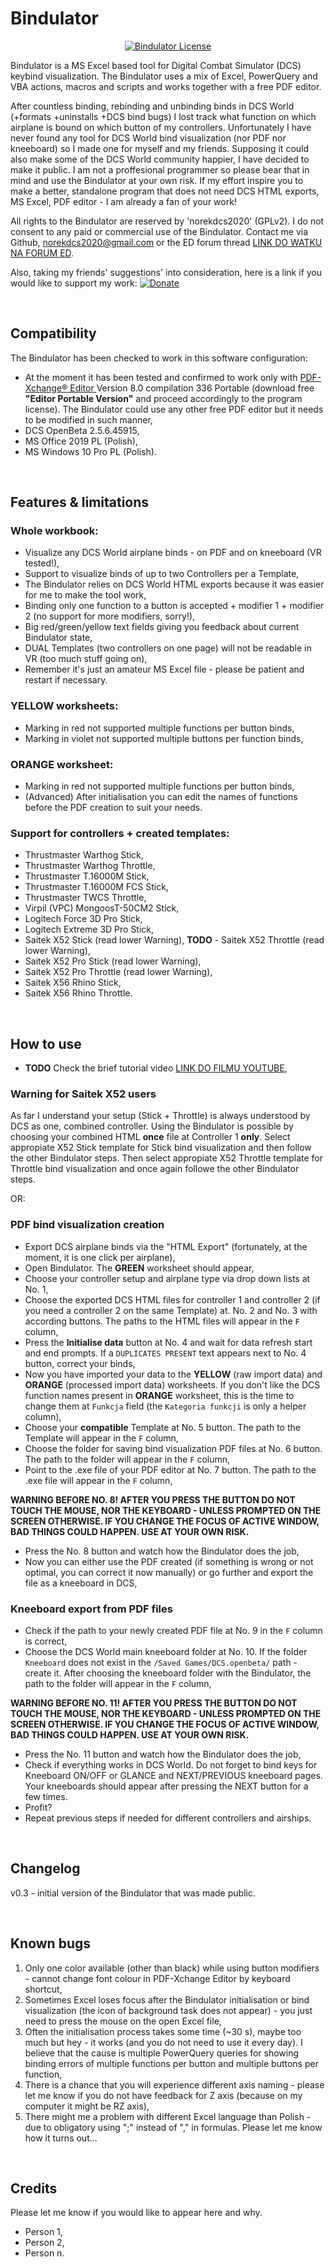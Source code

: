 # Bindulator

<p align="center">
       <a href="https://github.com/norekdcs2020/Bindulator/blob/master/LICENSE">
       <img src="https://img.shields.io/badge/License-GPLv2-red.svg" alt="Bindulator License">
       </a>
</p>


Bindulator is a MS Excel based tool for Digital Combat Simulator (DCS) keybind visualization. The Bindulator uses a mix of Excel, PowerQuery and VBA actions, macros and scripts and works together with a free PDF editor. 

After countless binding, rebinding and unbinding binds in DCS World (+formats +uninstalls +DCS bind bugs) I lost track what function on which airplane is bound on which button of my controllers. Unfortunately I have never found any tool for DCS World bind visualization (nor PDF nor kneeboard) so I made one for myself and my friends. Supposing it could also make some of the DCS World community happier, I have decided to make it public. I am not a proffesional programmer so please bear that in mind and use the Bindulator at your own risk. If my effort inspire you to make a better, standalone program that does not need DCS HTML exports, MS Excel, PDF editor - I am already a fan of your work!

All rights to the Bindulator are reserved by 'norekdcs2020' (GPLv2). I do not consent to any paid or commercial use of the Bindulator. Contact me via Github, norekdcs2020@gmail.com or the ED forum thread <a href="LINK DO WATKU NA FORUM ED">LINK DO WATKU NA FORUM ED</a>.

Also, taking my friends' suggestions' into consideration, here is a link if you would like to support my work: 
[![Donate](https://img.shields.io/badge/Donate-PayPal-green.svg)](https://www.paypal.com/cgi-bin/webscr?cmd=_s-xclick&hosted_button_id=CEDY6G4KT5Y9E)

<BR>

## Compatibility
The Bindulator has been checked to work in this software configuration:
- At the moment it has been tested and confirmed to work only with <a href = https://www.tracker-software.com/product/pdf-xchange-editor> PDF-Xchange® Editor </a> Version 8.0 compilation 336 Portable (download free __"Editor Portable Version"__ and proceed accordingly to the program license). The Bindulator could use any other free PDF editor but it needs to be modified in such manner,
- DCS OpenBeta 2.5.6.45915,
- MS Office 2019 PL (Polish), 
- MS Windows 10 Pro PL (Polish).

<BR>
       
## Features & limitations
### Whole workbook:
- Visualize any DCS World airplane binds - on PDF and on kneeboard (VR tested!),
- Support to visualize binds of up to two Controllers per a Template,
- The Bindulator relies on DCS World HTML exports because it was easier for me to make the tool work,
- Binding only one function to a button is accepted + modifier 1 + modifier 2 (no support for more modifiers, sorry!),
- Big red/green/yellow text fields giving you feedback about current Bindulator state,
- DUAL Templates (two controllers on one page) will not be readable in VR (too much stuff going on),
- Remember it's just an amateur MS Excel file - please be patient and restart if necessary.

### YELLOW worksheets:
- Marking in red not supported multiple functions per button binds,
- Marking in violet not supported multiple buttons per function binds,

### ORANGE worksheet:
- Marking in red not supported multiple functions per button binds,
- (Advanced) After initialisation you can edit the names of functions before the PDF creation to suit your needs.

### Support for controllers + created templates:
- Thrustmaster Warthog Stick,
- Thrustmaster Warthog Throttle,
- Thrustmaster T.16000M Stick,
- Thrustmaster T.16000M FCS Stick,
- Thrustmaster TWCS Throttle,
- Virpil (VPC) MongoosT-50CM2 Stick,
- Logitech Force 3D Pro Stick,
- Logitech Extreme 3D Pro Stick,
- Saitek X52 Stick (read lower Warning),
**TODO** - Saitek X52 Throttle (read lower Warning),
- Saitek X52 Pro Stick (read lower Warning),
- Saitek X52 Pro Throttle (read lower Warning),
- Saitek X56 Rhino Stick,
- Saitek X56 Rhino Throttle.

<BR>
       
## How to use
- **TODO** Check the brief tutorial video <a href="LINK DO FILMU YOUTUBE">LINK DO FILMU YOUTUBE</a>,

### Warning for Saitek X52 users
As far I understand your setup (Stick + Throttle) is always understood by DCS as one, combined controller. Using the Bindulator is possible by choosing your combined HTML **once** file at Controller 1 **only**. Select appropiate X52 Stick template for Stick bind visualization and then follow the other Bindulator steps. Then select appropiate X52 Throttle template for Throttle bind visualization and once again followe the other Bindulator steps.

OR:

### PDF bind visualization creation
- Export DCS airplane binds via the "HTML Export" (fortunately, at the moment, it is one click per airplane),
- Open Bindulator. The **GREEN** worksheet should appear,
- Choose your controller setup and airplane type via drop down lists at No. 1,
- Choose the exported DCS HTML files for controller 1 and controller 2 (if you need a controller 2 on the same Template) at. No. 2 and No. 3 with according buttons. The paths to the HTML files will appear in the `F` column,
- Press the **Initialise data** button at No. 4 and wait for data refresh start and end prompts. If a `DUPLICATES PRESENT` text appears next to No. 4 button, correct your binds,
- Now you have imported your data to the **YELLOW** (raw import data) and **ORANGE** (processed import data) worksheets. If you don't like the DCS function names present in **ORANGE** worksheet, this is the time to change them at `Funkcja` field (the `Kategoria funkcji` is only a helper column),
- Choose your **compatible** Template at No. 5 button. The path to the Template will appear in the `F` column,
- Choose the folder for saving bind visualization PDF files at No. 6 button. The path to the folder will appear in the `F` column,
- Point to the .exe file of your PDF editor at No. 7 button. The path to the .exe file will appear in the `F` column,

**WARNING BEFORE NO. 8! AFTER YOU PRESS THE BUTTON DO NOT TOUCH THE MOUSE, NOR THE KEYBOARD - UNLESS PROMPTED ON THE SCREEN OTHERWISE. IF YOU CHANGE THE FOCUS OF ACTIVE WINDOW, BAD THINGS COULD HAPPEN. USE AT YOUR OWN RISK.**

- Press the No. 8 button and watch how the Bindulator does the job,
- Now you can either use the PDF created (if something is wrong or not optimal, you can correct it now manually) or go further and export the file as a kneeboard in DCS,

### Kneeboard export from PDF files
- Check if the path to your newly created PDF file at No. 9 in the `F` column is correct,
- Choose the DCS World main kneeboard folder at No. 10. If the folder `Kneeboard` does not exist in the `/Saved Games/DCS.openbeta/` path - create it. After choosing the kneeboard folder with the Bindulator, the path to the folder will appear in the `F` column,

**WARNING BEFORE NO. 11! AFTER YOU PRESS THE BUTTON DO NOT TOUCH THE MOUSE, NOR THE KEYBOARD - UNLESS PROMPTED ON THE SCREEN OTHERWISE. IF YOU CHANGE THE FOCUS OF ACTIVE WINDOW, BAD THINGS COULD HAPPEN. USE AT YOUR OWN RISK.**

- Press the No. 11 button and watch how the Bindulator does the job,
- Check if everything works in DCS World. Do not forget to bind keys for Kneeboard ON/OFF or GLANCE and NEXT/PREVIOUS kneeboard pages. Your kneeboards should appear after pressing the NEXT button for a few times.
- Profit?
- Repeat previous steps if needed for different controllers and airships.

<BR>
       
## Changelog
v0.3 - initial version of the Bindulator that was made public.

<BR>
       
## Known bugs
1) Only one color available (other than black) while using button modifiers - cannot change font colour in PDF-Xchange Editor by keyboard shortcut,
2) Sometimes Excel loses focus after the Bindulator initialisation or bind visualization (the icon of background task does not appear) - you just need to press the mouse on the open Excel file,
3) Often the initialisation process takes some time (~30 s), maybe too much but hey - it works (and you do not need to use it every day). I believe that the cause is multiple PowerQuery queries for showing binding errors of multiple functions per button and multiple buttons per function,
4) There is a chance that you will experience different axis naming - please let me know if you do not have feedback for Z axis (because on my computer it might be RZ axis),
5) There might me a problem with different Excel language than Polish - due to obligatory using ";" instead of "," in formulas. Please let me know how it turns out...

<BR>
     
## Credits
Please let me know if you would like to appear here and why.
- Person 1,
- Person 2,
- Person n.
